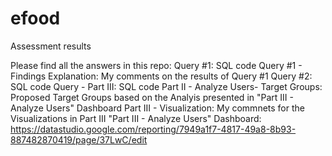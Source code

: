 # efood
Assessment results

Please find all the answers in this repo:
Query #1: SQL code
Query #1 - Findings Explanation: My comments on the results of Query #1
Query #2: SQL code
Query - Part III: SQL code
Part II - Analyze Users- Target Groups: Proposed Target Groups based on the Analyis presented in "Part III - Analyze Users" Dashboard 
Part III - Visualization: My commnets for the Visualizations in Part III 
"Part III - Analyze Users" Dashboard:  https://datastudio.google.com/reporting/7949a1f7-4817-49a8-8b93-887482870419/page/37LwC/edit
